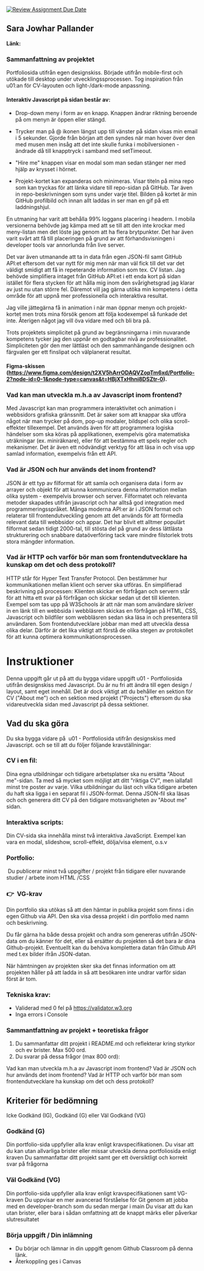 [![Review Assignment Due Date](https://classroom.github.com/assets/deadline-readme-button-22041afd0340ce965d47ae6ef1cefeee28c7c493a6346c4f15d667ab976d596c.svg)](https://classroom.github.com/a/Y0f03qEq)

## Sara Jowhar Pallander

<strong>Länk: </strong> 

### Sammanfattning av projektet
Portfoliosida utifrån egen designskiss. Började utifrån mobile-first och utökade till desktop under utvecklingssprocessen. Tog inspiration från u01:an för CV-layouten och light-/dark-mode anpassning. 

#### Interaktiv Javascript på sidan består av: 
- Drop-down meny i form av en knapp. Knappen ändrar riktning beroende på om menyn är öppen eller stängd. 

- Trycker man på @ ikonen längst upp till vänster på sidan visas min email i 5 sekunder. Gjorde från början att den syndes när man hover över den med musen men insåg att det inte skulle funka i mobilversionen - ändrade då till knapptryck i samband med setTimeout. 

- "Hire me" knappen visar en modal som man sedan stänger ner med hjälp av krysset i hörnet. 

- Projekt-kortet kan expanderas och minimeras. Visar titeln på mina repo som kan tryckas för att länka vidare till repo-sidan på GitHub. Tar även in repo-beskrivningen som syns under varje titel. Bilden på kortet är min GitHub profilbild och innan allt laddas in ser man en gif på ett laddningshjul. 

En utmaning har varit att behålla 99% loggans placering i headern. I mobila versionerna behövde jag kämpa med att se till att den inte krockar med meny-listan men det löste jag genom att ha flera brytpunkter. Det har även varit svårt att få till placeringen på grund av att förhandsvisningen i developer tools var annorlunda från live server.

Det var även utmanande att ta in data från egen JSON-fil samt GitHub API:et eftersom det var nytt för mig men när man väl fick till det var det väldigt smidigt att få in repeterande information som tex. CV listan. Jag behövde simplifiera intaget från GitHub API:et i ett enda kort på sidan istället för flera stycken för att hålla mig inom den svårighetsgrad jag klarar av just nu utan större fel. Däremot vill jag gärna utöka min kompetens i detta område för att uppnå mer professionella och interaktiva resultat. 

Jag ville jättegärna få in animation i när man öppnar menyn och projekt-kortet men trots mina försök genom att följa kodexempel så funkade det inte. Återigen något jag vill öva vidare med och bli bra på. 

Trots projektets simplicitet på grund av begränsningarna i min nuvarande kompetens tycker jag den uppnår en godtagbar nivå av professionalitet. Simpliciteten gör den mer lättläst och den sammanhängande designen och färgvalen ger ett finslipat och välplanerat resultat. 
#### Figma-skissen (https://www.figma.com/design/t2XV5hArrODAQVZopTm6xd/Portfolio-2?node-id=0-1&node-type=canvas&t=HBjXTxHhni8DSZtr-0).


### Vad kan man utveckla m.h.a av Javascript inom frontend?
Med Javascript kan man programmera interaktivitet och animation i webbsidors grafiska gränssnitt. Det är saker som att knappar ska utföra något när man trycker på dom, pop-up modaler, bildspel och olika scroll-effekter tillexempel. Det används även för att programmera logiska händelser som ska köras på applikationen, exempelvis göra matematiska uträkningar (ex. miniräknare), eller för att bestämma ett spels regler och mekanismer. Det är även ett nödvändigt verktyg för att läsa in och visa upp samlad information, exempelvis från ett API.


### Vad är JSON och hur används det inom frontend?
JSON är ett typ av filformat för att samla och organisera data i form av arrayer och objekt för att kunna kommunicera denna information mellan olika system - exempelvis browser och server. Filformatet och relevanta metoder skapades utifrån javascript och har alltså god integration med programmeringsspråket. Många moderna API:er är i JSON format och relaterar till frontendutveckling genom att det används för att förmedla relevant data till webbsidor och appar. Det har blivit ett alltmer populärt filformat sedan tidigt 2000-tal, till stösta del på grund av dess lättlästa strukturering och snabbare dataöverföring tack vare mindre filstorlek trots stora mängder information.


### Vad är HTTP och varför bör man som frontendutvecklare ha kunskap om det och dess protokoll?
HTTP står för Hyper Text Transfer Protocol. Den bestämmer hur kommunikationen mellan klient och server ska utföras. En simplifierad beskrivning på processen: Klienten skickar en förfrågan och servern står för att hitta ett svar på förfrågan och skickar sedan ut det till klienten. Exempel som tas upp på W3Schools är att när man som användare skriver in en länk till en webbsida i webbläsren skickas en förfrågan på HTML, CSS, Javascript och bildfiler som webbläsren sedan ska läsa in och presentera till användaren. Som frontendutvecklare jobbar man med att utveckla dessa olika delar. Därför är det lika viktigt att förstå de olika stegen av protokollet för att kunna optimera kommunikationsprocessen.

#
#
#

# Instruktioner

Denna uppgift går ut på att du bygga vidare uppgift u01 - Portfoliosida utifrån designskiss med Javascript. Du är nu fri att ändra till egen design / layout, samt eget innehåll. Det är dock viktigt att du behåller en sektion för CV ("About me") och en sektion med projekt ("Projects") eftersom du ska vidareutveckla sidan med Javascript på dessa sektioner. 

## Vad du ska göra

Du ska bygga vidare på  u01 - Portfoliosida utifrån designskiss med Javascript. och se till att du följer följande kravställningar: 

### CV i en fil:
Dina egna utbildningar och tidigare arbetsplatser ska nu ersätta "About me"-sidan. Ta med så mycket som möjligt att ditt "riktiga CV", men iallafall minst tre poster av varje.
Vilka utbildningar du läst och vilka tidigare arbeten du haft ska ligga i en separat fil i JSON-format. Denna JSON-fil ska läsas och och generera ditt CV på den tidigare motsvarigheten av "About me" sidan.


### Interaktiva scripts:
Din CV-sida ska innehålla minst två interaktiva JavaScript. Exempel kan vara en modal, slideshow, scroll-effekt, dölja/visa element, o.s.v

### Portfolio:
 Du publicerar minst två uppgifter / projekt från tidigare eller nuvarande studier / arbete inom HTML /CSS

### 👉  VG-krav

Din portfolio ska utökas så att den hämtar in publika projekt som finns i din egen Github via API. Den ska visa dessa projekt i din portfolio med namn och beskrivning.

Du får gärna ha både dessa projekt och andra som genereras utifrån JSON-data om du känner för det, eller så ersätter du projekten så det bara är dina Github-projekt. Eventuellt kan du behöva komplettera datan från Github API med t.ex bilder ifrån JSON-datan.

När hämtningen av projekten sker ska det finnas information om att projekten håller på att ladda in så att besökaren inte undrar varför sidan först är tom.



### Tekniska krav:
* Validerad med 0 fel på https://validator.w3.org
* Inga errors i Console

### Sammantfattning av projekt + teoretiska frågor

1. Du sammanfattar ditt projekt i README.md och reflekterar kring styrkor och ev brister. Max 500 ord.
2. Du svarar på dessa frågor (max 800 ord):

Vad kan man utveckla m.h.a av Javascript inom frontend?
Vad är JSON och hur används det inom frontend?
Vad är HTTP och varför bör man som frontendutvecklare ha kunskap om det och dess protokoll?


## Kriterier för bedömning


Icke Godkänd (IG), Godkänd (G) eller Väl Godkänd (VG)

### Godkänd (G)
Din portfolio-sida uppfyller alla krav enligt kravspecifikationen.
Du visar att du kan utan allvarliga brister eller missar utveckla denna portfoliosida enligt kraven
Du sammanfattar ditt projekt samt ger ett översiktligt och korrekt svar på frågorna


### Väl Godkänd (VG)

Din portfolio-sida uppfyller alla krav enligt kravspecifikationen samt VG-kraven
Du uppvisar en mer avancerad förståelse för Git genom att jobba med en developer-branch som du sedan mergar i main
Du visar att du kan utan brister, eller bara i sådan omfattning att de knappt märks eller påverkar slutresultatet


### Börja uppgift / Din inlämning
* Du börjar och lämnar in din uppgift genom Github Classroom på denna länk.
* Återkoppling ges i Canvas











# 
